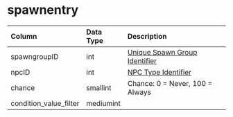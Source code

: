 # spawnentry

| Column | Data Type | Description |
| :--- | :--- | :--- |
| spawngroupID | int | [Unique Spawn Group Identifier](spawngroup.md) |
| npcID | int | [NPC Type Identifier](https://github.com/EQEmu/docs-db-schema/tree/e0eb157dbf5563b03c0faf391abc87ec69239f4a/docs/schema/categories/spawns/npc_types.md) |
| chance | smallint | Chance: 0 = Never, 100 = Always |
| condition\_value\_filter | mediumint |  |

